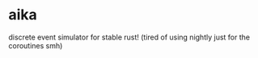 # aika
discrete event simulator for stable rust! (tired of using nightly just for the coroutines smh)
